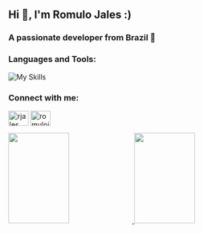 ## Hi 👋, I'm Romulo Jales :)

### A passionate developer from Brazil 🙂

### Languages and Tools:

![My Skills](https://skillicons.dev/icons?i=dotnet,cs,html,css,js,git)

### Connect with me:
<p align="left">
<a href="https://linkedin.com/in/rjales" target="blank"><img align="center" src="https://raw.githubusercontent.com/rahuldkjain/github-profile-readme-generator/master/src/images/icons/Social/linked-in-alt.svg" alt="rjales" height="30" width="40" /></a>
<a href="https://instagram.com/romulojales" target="blank"><img align="center" src="https://raw.githubusercontent.com/rahuldkjain/github-profile-readme-generator/master/src/images/icons/Social/instagram.svg" alt="romulojales" height="30" width="40" /></a>
</p>

<div>
  <a href="https://github.com/rjales">
  <img height="180em" width="49%" src="https://github-readme-stats.vercel.app/api?username=rjales&show_icons=true&theme=chartreuse-dark&include_all_commits=true&count_private=true"/>
  <img height="180em" width="49%" src="https://github-readme-stats.vercel.app/api/top-langs/?username=rjales&layout=compact&langs_count=7&theme=chartreuse-dark"/>
</div>
